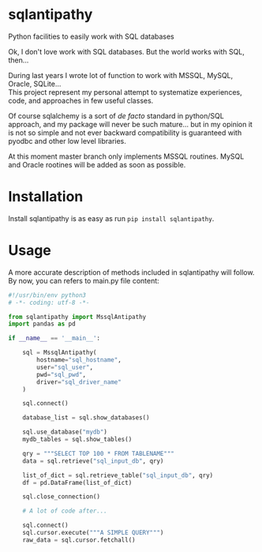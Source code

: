 # sqlantipathy
Python facilities to easily work with SQL databases

Ok, I don't love work with SQL databases. But the world works with SQL, then...

During last years I wrote lot of function to work with MSSQL, MySQL, Oracle, SQLite...<br>
This project represent my personal attempt to systematize experiences, code,
and approaches in few useful classes.

Of course sqlalchemy is a sort of *de facto* standard in python/SQL approach,
and my package will never be such mature... but in my opinion it is not so simple and not ever
backward compatibility is guaranteed with pyodbc and other low level libraries.

At this moment master branch only implements MSSQL routines.
MySQL and Oracle rootines will be added as soon as possible.

# Installation

Install sqlantipathy is as easy as run
```pip install sqlantipathy```.

# Usage

A more accurate description of methods included in
sqlantipathy will follow. By now, you can refers
to main.py file content:

```python
#!/usr/bin/env python3
# -*- coding: utf-8 -*-

from sqlantipathy import MssqlAntipathy
import pandas as pd

if __name__ == '__main__':

    sql = MssqlAntipathy(
        hostname="sql_hostname",
        user="sql_user",
        pwd="sql_pwd",
        driver="sql_driver_name"
    )

    sql.connect()

    database_list = sql.show_databases()

    sql.use_database("mydb")
    mydb_tables = sql.show_tables()

    qry = """SELECT TOP 100 * FROM TABLENAME"""
    data = sql.retrieve("sql_input_db", qry)

    list_of_dict = sql.retrieve_table("sql_input_db", qry)
    df = pd.DataFrame(list_of_dict)

    sql.close_connection()

    # A lot of code after...

    sql.connect()
    sql.cursor.execute("""A SIMPLE QUERY""")
    raw_data = sql.cursor.fetchall()
```
